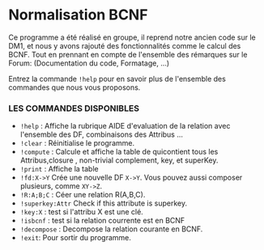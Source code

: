 # Normalisation BCNF

Ce programme a été réalisé en groupe, il reprend notre ancien code sur le DM1, et nous y avons rajouté des fonctionnalités comme le calcul des BCNF. Tout en prennant en compte de l'ensemble des rémarques sur le Forum: (Documentation du code, Formatage, ...)

Entrez la commande `!help` pour en savoir plus de l'ensemble des commandes que nous vous proposons.


### LES COMMANDES DISPONIBLES

*  `!help` : Affiche la rubrique AIDE
d'evaluation de la relation avec l'ensemble des DF, combinaisons des Attribus ...
*  `!clear` : Réinitialise le programme.
*  `!compute` : Calcule et affiche la  table de quicontient tous les Attribus,closure , non-trivial complement, key, et superKey.
*  `!print` : Affiche la table
*  `!fd:X->Y`  Crée une nouvelle DF  `X->Y`. Vous pouvez aussi composer plusieurs, comme `XY->Z`.
*  `!R:A;B;C` : Céer une relation R(A,B,C).
*  `!superkey:Attr`  Check if this attribute is superkey.
*  `!key:X` : test si l'attribu X est une clé.
*  `!isbcnf` : test si la relation courrente est en BCNF
*  `!decompose` : Decompose la relation courante en BCNF.
* `!exit`: Pour sortir du programme.
